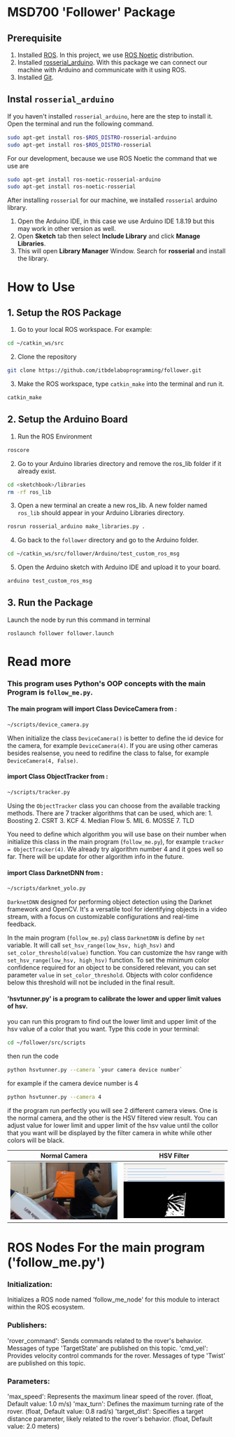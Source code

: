 # MSD700 'Follower' Package

## Prerequisite

1. Installed [ROS](http://wiki.ros.org/ROS/Installation). In this project, we use [ROS Noetic](http://wiki.ros.org/noetic/Installation) distribution.
2. Installed [rosserial_arduino](http://wiki.ros.org/rosserial_arduino). With this package we can connect our machine with Arduino and communicate with it using ROS.
3. Installed [Git](https://git-scm.com/downloads).

## Instal `rosserial_arduino`

If you haven't installed `rosserial_arduino`, here are the step to install it.  
Open the terminal and run the following command.
```bash
sudo apt-get install ros-$ROS_DISTRO-rosserial-arduino
sudo apt-get install ros-$ROS_DISTRO-rosserial
```
For our development, because we use ROS Noetic the command that we use are 
```bash
sudo apt-get install ros-noetic-rosserial-arduino
sudo apt-get install ros-noetic-rosserial
```
  
After installing `rosserial` for our machine, we installed `rosserial` arduino library. 
1. Open the Arduino IDE, in this case we use Arduino IDE 1.8.19 but this may work in other version as well.
2. Open **Sketch** tab then select **Include Library** and click **Manage Libraries**.
3. This will open **Library Manager** Window. Search for **rosserial** and install the library.


# How to Use

## 1. Setup the ROS Package

1. Go to your local ROS workspace. For example:
``` bash
cd ~/catkin_ws/src
```
2. Clone the repository
``` bash
git clone https://github.com/itbdelaboprogramming/follower.git
```
3. Make the ROS workspace, type `catkin_make` into the terminal and run it.
``` bash
catkin_make
```

## 2. Setup the Arduino Board

1. Run the ROS Environment
``` bash
roscore
```
2. Go to your Arduino libraries directory and remove the ros_lib folder if it already exist.
``` bash
cd <sketchbook>/libraries
rm -rf ros_lib
```
3. Open a new terminal an create a new ros_lib. A new folder named `ros_lib` should appear in your Arduino Libraries directory.
``` bash
rosrun rosserial_arduino make_libraries.py .
```
4. Go back to the `follower` directory and go to the Arduino folder.
``` bash
cd ~/catkin_ws/src/follower/Arduino/test_custom_ros_msg
```
5. Open the Arduino sketch with Arduino IDE and upload it to your board.
``` bash
arduino test_custom_ros_msg
```

## 3. Run the Package
Launch the node by run this command in terminal
``` bash
roslaunch follower follower.launch
```

# Read more
### This program uses Python's OOP concepts with the main Program is `follow_me.py`.

#### The main program will import Class DeviceCamera from :
```bash
~/scripts/device_camera.py
```
When initialize the class `DeviceCamera()` is better to define the id device for the camera, for example `DeviceCamera(4)`. If you are using other cameras besides realsense, you need to redifine the class to false, for example `DeviceCamera(4, False)`.

#### import Class ObjectTracker from :
```bash
~/scripts/tracker.py
```
Using the `ObjectTracker` class you can choose from the available tracking methods. There are 7 tracker algorithms that can be used, which are:
    1. Boosting
    2. CSRT
    3. KCF
    4. Median Flow
    5. MIL
    6. MOSSE
    7. TLD

You need to define which algorithm you will use base on their number when initialize this class in the main program (`follow_me.py`), for example `tracker = ObjectTracker(4)`. We already try algorithm number 4 and it goes well so far. There will be update for other algorithm info in the future.

#### import Class DarknetDNN from :
```bash
~/scripts/darknet_yolo.py
```
`DarknetDNN` designed for performing object detection using the Darknet framework and OpenCV. It's a versatile tool for identifying objects in a video stream, with a focus on customizable configurations and real-time feedback.

In the main program (`follow_me.py`) class `DarknetDNN` is define by `net` variable. It will call `set_hsv_range(low_hsv, high_hsv)` and `set_color_threshold(value)` function. You can customize the hsv range with `set_hsv_range(low_hsv, high_hsv)` function. To set the minimum color confidence required for an object to be considered relevant, you can set parameter `value` in `set_color_threshold`. Objects with color confidence below this threshold will not be included in the final result.

#### 'hsvtunner.py' is a program to calibrate the lower and upper limit values of hsv.
you can run this program to find out the lower limit and upper limit of the hsv value of a color that you want. Type this code in your terminal:
```bash
cd ~/follower/src/scripts
```
then run the code
```bash
python hsvtunner.py --camera `your camera device number`
```
for example if the camera device number is 4
```bash
python hsvtunner.py --camera 4
```
if the program run perfectly you will see 2 different camera views. One is the normal camera, and the other is the HSV filtered view result. You can adjust value for lower limit and upper limit of the hsv value until the collor that you want will be displayed by the filter camera in white while other colors will be black.

|            Normal Camera             |              HSV Filter              |
|:------------------------------------:|:------------------------------------:|
| ![Success](./hsv_result/Normal.png)  |![Success](./hsv_result/HSVFilter.png)|


# ROS Nodes For the main program ('follow_me.py')

### Initialization:
Initializes a ROS node named 'follow_me_node' for this module to interact within the ROS ecosystem.

### Publishers:
'rover_command': Sends commands related to the rover's behavior. Messages of type 'TargetState' are published on this topic.
'cmd_vel': Provides velocity control commands for the rover. Messages of type 'Twist' are published on this topic.

### Parameters:
'max_speed': Represents the maximum linear speed of the rover. (float, Default value: 1.0 m/s)
'max_turn': Defines the maximum turning rate of the rover. (float, Default value: 0.8 rad/s)
'target_dist': Specifies a target distance parameter, likely related to the rover's behavior. (float, Default value: 2.0 meters)